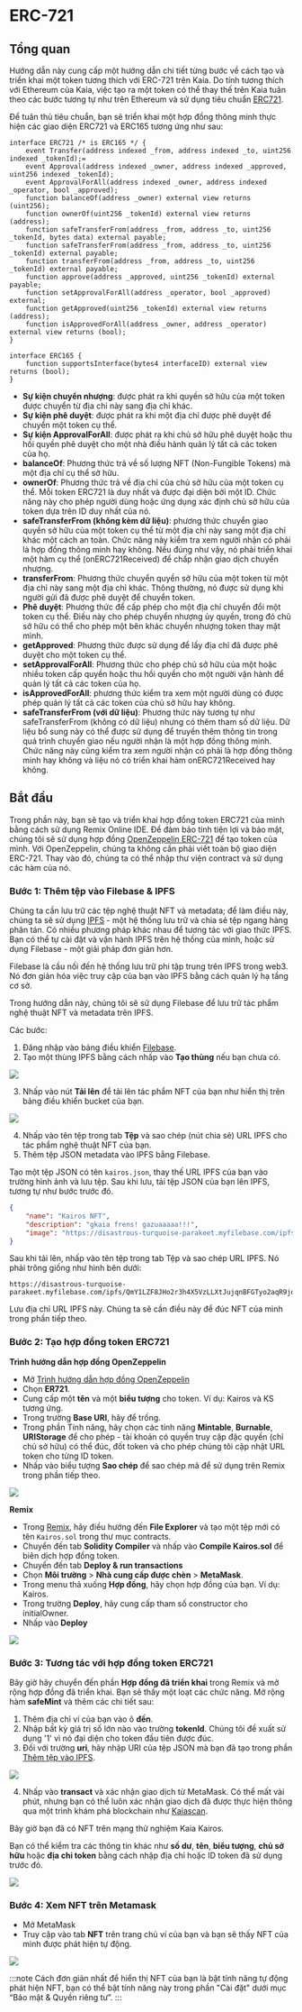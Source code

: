 # ERC-721

## Tổng quan <a id="overview"></a>

Hướng dẫn này cung cấp một hướng dẫn chi tiết từng bước về cách tạo và triển khai một token tương thích với ERC-721 trên Kaia. Do tính tương thích với Ethereum của Kaia, việc tạo ra một token có thể thay thế trên Kaia tuân theo các bước tương tự như trên Ethereum và sử dụng tiêu chuẩn [ERC721](https://eips.ethereum.org/EIPS/eip-721).

Để tuân thủ tiêu chuẩn, bạn sẽ triển khai một hợp đồng thông minh thực hiện các giao diện ERC721 và ERC165 tương ứng như sau:

```solidity
interface ERC721 /* is ERC165 */ {
    event Transfer(address indexed _from, address indexed _to, uint256 indexed _tokenId);=
    event Approval(address indexed _owner, address indexed _approved, uint256 indexed _tokenId);
    event ApprovalForAll(address indexed _owner, address indexed _operator, bool _approved);
    function balanceOf(address _owner) external view returns (uint256);
    function ownerOf(uint256 _tokenId) external view returns (address);
    function safeTransferFrom(address _from, address _to, uint256 _tokenId, bytes data) external payable;
    function safeTransferFrom(address _from, address _to, uint256 _tokenId) external payable;
    function transferFrom(address _from, address _to, uint256 _tokenId) external payable;
    function approve(address _approved, uint256 _tokenId) external payable;
    function setApprovalForAll(address _operator, bool _approved) external;
    function getApproved(uint256 _tokenId) external view returns (address);
    function isApprovedForAll(address _owner, address _operator) external view returns (bool);
}

interface ERC165 {
    function supportsInterface(bytes4 interfaceID) external view returns (bool);
}
```

 - **Sự kiện chuyển nhượng**: được phát ra khi quyền sở hữu của một token được chuyển từ địa chỉ này sang địa chỉ khác.
 - **Sự kiện phê duyệt**: được phát ra khi một địa chỉ được phê duyệt để chuyển một token cụ thể.
 - **Sự kiện ApprovalForAll**: được phát ra khi chủ sở hữu phê duyệt hoặc thu hồi quyền phê duyệt cho một nhà điều hành quản lý tất cả các token của họ.
 - **balanceOf**: Phương thức trả về số lượng NFT (Non-Fungible Tokens) mà một địa chỉ cụ thể sở hữu.
 - **ownerOf**: Phương thức trả về địa chỉ của chủ sở hữu của một token cụ thể. Mỗi token ERC721 là duy nhất và được đại diện bởi một ID. Chức năng này cho phép người dùng hoặc ứng dụng xác định chủ sở hữu của token dựa trên ID duy nhất của nó.
 - **safeTransferFrom (không kèm dữ liệu)**: phương thức chuyển giao quyền sở hữu của một token cụ thể từ một địa chỉ này sang một địa chỉ khác một cách an toàn. Chức năng này kiểm tra xem người nhận có phải là hợp đồng thông minh hay không. Nếu đúng như vậy, nó phải triển khai một hàm cụ thể (onERC721Received) để chấp nhận giao dịch chuyển nhượng.
 - **transferFrom**: Phương thức chuyển quyền sở hữu của một token từ một địa chỉ này sang một địa chỉ khác. Thông thường, nó được sử dụng khi người gửi đã được phê duyệt để chuyển token.
 - **Phê duyệt**: Phương thức để cấp phép cho một địa chỉ chuyển đổi một token cụ thể. Điều này cho phép chuyển nhượng ủy quyền, trong đó chủ sở hữu có thể cho phép một bên khác chuyển nhượng token thay mặt mình.
 - **getApproved**: Phương thức được sử dụng để lấy địa chỉ đã được phê duyệt cho một token cụ thể.
 - **setApprovalForAll**: Phương thức cho phép chủ sở hữu của một hoặc nhiều token cấp quyền hoặc thu hồi quyền cho một người vận hành để quản lý tất cả các token của họ.
 - **isApprovedForAll**: phương thức kiểm tra xem một người dùng có được phép quản lý tất cả các token của chủ sở hữu hay không.
 - **safeTransferFrom (với dữ liệu)**: Phương thức này tương tự như safeTransferFrom (không có dữ liệu) nhưng có thêm tham số dữ liệu. Dữ liệu bổ sung này có thể được sử dụng để truyền thêm thông tin trong quá trình chuyển giao nếu người nhận là một hợp đồng thông minh. Chức năng này cũng kiểm tra xem người nhận có phải là hợp đồng thông minh hay không và liệu nó có triển khai hàm onERC721Received hay không.

## Bắt đầu <a id="getting-started"></a>

Trong phần này, bạn sẽ tạo và triển khai hợp đồng token ERC721 của mình bằng cách sử dụng Remix Online IDE. Để đảm bảo tính tiện lợi và bảo mật, chúng tôi sẽ sử dụng hợp đồng [OpenZeppelin ERC-721](https://docs.openzeppelin.com/contracts/5.x/api/token/erc721) để tạo token của mình. Với OpenZeppelin, chúng ta không cần phải viết toàn bộ giao diện ERC-721. Thay vào đó, chúng ta có thể nhập thư viện contract và sử dụng các hàm của nó.

### Bước 1: Thêm tệp vào Filebase & IPFS <a id="adding-files-to-filebase-ipfs"></a>

Chúng ta cần lưu trữ các tệp nghệ thuật NFT và metadata; để làm điều này, chúng ta sẽ sử dụng [IPFS](https://ipfs.io/) - một hệ thống lưu trữ và chia sẻ tệp ngang hàng phân tán.  Có nhiều phương pháp khác nhau để tương tác với giao thức IPFS. Bạn có thể tự cài đặt và vận hành IPFS trên hệ thống của mình, hoặc sử dụng Filebase - một giải pháp đơn giản hơn.

Filebase là cầu nối đến hệ thống lưu trữ phi tập trung trên IPFS trong web3. Nó đơn giản hóa việc truy cập của bạn vào IPFS bằng cách quản lý hạ tầng cơ sở.

Trong hướng dẫn này, chúng tôi sẽ sử dụng Filebase để lưu trữ tác phẩm nghệ thuật NFT và metadata trên IPFS.

Các bước:

1. Đăng nhập vào bảng điều khiển [Filebase](https://console.filebase.com).
2. Tạo một thùng IPFS bằng cách nhấp vào **Tạo thùng** nếu bạn chưa có.

![](/img/build/smart-contracts/filebase-create-bucket.png)

3. Nhấp vào nút **Tải lên** để tải lên tác phẩm NFT của bạn như hiển thị trên bảng điều khiển bucket của bạn.

![](/img/build/smart-contracts/filebase-upload-file.png)

4. Nhấp vào tên tệp trong tab **Tệp** và sao chép (nút chia sẻ) URL IPFS cho tác phẩm nghệ thuật NFT của bạn.
5. Thêm tệp JSON metadata vào IPFS bằng Filebase.

Tạo một tệp JSON có tên `kairos.json`, thay thế URL IPFS của bạn vào trường hình ảnh và lưu tệp. Sau khi lưu, tải tệp JSON của bạn lên IPFS, tương tự như bước trước đó.

```json
{
    "name": "Kairos NFT",
    "description": "gkaia frens! gazuaaaaa!!!",
    "image": "https://disastrous-turquoise-parakeet.myfilebase.com/ipfs/QmRvQc4wZCp6NF7dFL4ywiWTG7FSH3KKGUAkXGgsdYfcKi"
}
```

Sau khi tải lên, nhấp vào tên tệp trong tab Tệp và sao chép URL IPFS. Nó phải trông giống như hình bên dưới:

```text
https://disastrous-turquoise-parakeet.myfilebase.com/ipfs/QmY1LZF8JHo2r3h4X5VzLLXtJujqnBFGTyo2aqR9joXnt8 
```

Lưu địa chỉ URL IPFS này. Chúng ta sẽ cần điều này để đúc NFT của mình trong phần tiếp theo.

### Bước 2: Tạo hợp đồng token ERC721 <a id="create-erc721-token-contract"></a>

**Trình hướng dẫn hợp đồng OpenZeppelin**

 - Mở [Trình hướng dẫn hợp đồng OpenZeppelin](https://wizard.openzeppelin.com/)
 - Chọn **ER721**.
 - Cung cấp một **tên** và một **biểu tượng** cho token. Ví dụ: Kairos và KS tương ứng.
 - Trong trường **Base URI**, hãy để trống.
 - Trong phần Tính năng, hãy chọn các tính năng **Mintable**, **Burnable**, **URIStorage** để cho phép - tài khoản có quyền truy cập đặc quyền (chỉ chủ sở hữu) có thể đúc, đốt token và cho phép chúng tôi cập nhật URL token cho từng ID token.
 - Nhấp vào biểu tượng **Sao chép** để sao chép mã để sử dụng trên Remix trong phần tiếp theo.

![](/img/build/smart-contracts/oz-erc721-setup.png)

**Remix**

 - Trong [Remix](https://remix.ethereum.org/), hãy điều hướng đến **File Explorer** và tạo một tệp mới có tên `Kairos.sol` trong thư mục contracts.
 - Chuyển đến tab **Solidity Compiler** và nhấp vào **Compile Kairos.sol** để biên dịch hợp đồng token.
 - Chuyển đến tab **Deploy & run transactions**
 - Chọn **Môi trường** > **Nhà cung cấp được chèn** > **MetaMask**.
 - Trong menu thả xuống **Hợp đồng**, hãy chọn hợp đồng của bạn. Ví dụ: Kairos.
 - Trong trường **Deploy**, hãy cung cấp tham số constructor cho initialOwner.
 - Nhấp vào **Deploy**

![](/img/build/smart-contracts/remix-erc721-deploy.png)

### Bước 3: Tương tác với hợp đồng token ERC721 <a id="interact-erc721-token-contract"></a>

Bây giờ hãy chuyển đến phần **Hợp đồng đã triển khai** trong Remix và mở rộng hợp đồng đã triển khai. Bạn sẽ thấy một loạt các chức năng. Mở rộng hàm **safeMint** và thêm các chi tiết sau:

1. Thêm địa chỉ ví của bạn vào ô **đến**.
2. Nhập bất kỳ giá trị số lớn nào vào trường **tokenId**. Chúng tôi đề xuất sử dụng '1' vì nó đại diện cho token đầu tiên được đúc.
3. Đối với trường **uri**, hãy nhập URI của tệp JSON mà bạn đã tạo trong phần [Thêm tệp vào IPFS](erc-721.md#step-1-adding-files-to-filebase--ipfs).

![](/img/build/smart-contracts/remix-erc721-safemint.png)

4. Nhấp vào **transact** và xác nhận giao dịch từ MetaMask. Có thể mất vài phút, nhưng bạn có thể luôn xác nhận giao dịch đã được thực hiện thông qua một trình khám phá blockchain như [Kaiascan](https://kairos.kaiascan.io).

Bây giờ bạn đã có NFT trên mạng thử nghiệm Kaia Kairos.

Bạn có thể kiểm tra các thông tin khác như **số dư**, **tên**, **biểu tượng**, **chủ sở hữu** hoặc **địa chỉ token** bằng cách nhập địa chỉ hoặc ID token đã sử dụng trước đó.

![](/img/build/smart-contracts/remix-erc721-interact.png)

### Bước 4: Xem NFT trên Metamask <a id="view-nft-on-metamask"></a>

 - Mở MetaMask
 - Truy cập vào tab **NFT** trên trang chủ ví của bạn và bạn sẽ thấy NFT của mình được phát hiện tự động.

![](/img/build/smart-contracts/mm-nft-display-e721g.png)

:::note
Cách đơn giản nhất để hiển thị NFT của bạn là bật tính năng tự động phát hiện NFT, bạn có thể bật tính năng này trong phần "Cài đặt" dưới mục “Bảo mật & Quyền riêng tư”.
:::
